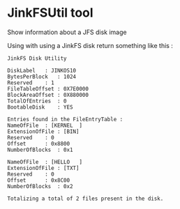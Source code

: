 # JinkFSUtil tool
Show information about a JFS disk image

Using with using a JinkFS disk return something like this : 

```
JinkFS Disk Utility

DiskLabel	: JINKOS10
BytesPerBlock	: 1024
Reserved	: 1
FileTableOffset	: 0X7E0000
BlockAreaOffset	: 0X880000
TotalOfEntries	: 0
BootableDisk	: YES

Entries found in the FileEntryTable :
NameOfFile	: [KERNEL  ]
ExtensionOfFile	: [BIN]
Reserved	: 0
Offset		: 0x8800
NumberOfBlocks	: 0x1

NameOfFile	: [HELLO   ]
ExtensionOfFile	: [TXT]
Reserved	: 0
Offset		: 0x8C00
NumberOfBlocks	: 0x2

Totalizing a total of 2 files present in the disk.
```
